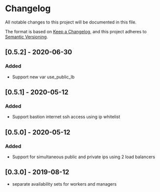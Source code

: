 # Changelog
All notable changes to this project will be documented in this file.

The format is based on [Keep a Changelog](https://keepachangelog.com/en/1.0.0/),
and this project adheres to [Semantic Versioning](https://semver.org/spec/v2.0.0.html).

## [0.5.2] - 2020-06-30
### Added

- Support new var use_public_lb

## [0.5.1] - 2020-05-12
### Added

- Support bastion internet ssh access using ip whitelist

## [0.5.0] - 2020-05-12
### Added

- Support for simultaneous public and private ips using 2 load balancers

## [0.3.0] - 2019-08-12

- separate availability sets for workers and managers
